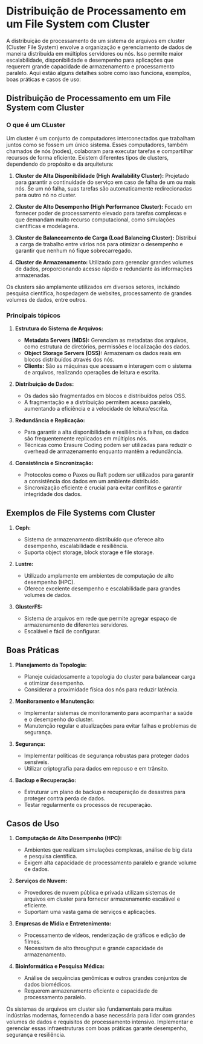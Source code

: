 # Distribuição de Processamento em um File System com Cluster

A distribuição de processamento de um sistema de arquivos em cluster (Cluster File System) envolve a organização e gerenciamento de dados de maneira distribuída em múltiplos servidores ou nós. Isso permite maior escalabilidade, disponibilidade e desempenho para aplicações que requerem grande capacidade de armazenamento e processamento paralelo. Aqui estão alguns detalhes sobre como isso funciona, exemplos, boas práticas e casos de uso:

## Distribuição de Processamento em um File System com Cluster

### O que é um CLuster

Um cluster é um conjunto de computadores interconectados que trabalham juntos como se fossem um único sistema. Esses computadores, também chamados de nós (nodes), colaboram para executar tarefas e compartilhar recursos de forma eficiente. Existem diferentes tipos de clusters, dependendo do propósito e da arquitetura:

1. **Cluster de Alta Disponibilidade (High Availability Cluster):** Projetado para garantir a continuidade do serviço em caso de falha de um ou mais nós. Se um nó falha, suas tarefas são automaticamente redirecionadas para outro nó no cluster.

2. **Cluster de Alto Desempenho (High Performance Cluster):** Focado em fornecer poder de processamento elevado para tarefas complexas e que demandam muito recurso computacional, como simulações científicas e modelagens.

3. **Cluster de Balanceamento de Carga (Load Balancing Cluster):** Distribui a carga de trabalho entre vários nós para otimizar o desempenho e garantir que nenhum nó fique sobrecarregado.

4. **Cluster de Armazenamento:** Utilizado para gerenciar grandes volumes de dados, proporcionando acesso rápido e redundante às informações armazenadas.

Os clusters são amplamente utilizados em diversos setores, incluindo pesquisa científica, hospedagem de websites, processamento de grandes volumes de dados, entre outros.

### Principais tópicos
1. **Estrutura do Sistema de Arquivos:**
   - **Metadata Servers (MDS):** Gerenciam as metadatas dos arquivos, como estrutura de diretórios, permissões e localização dos dados.
   - **Object Storage Servers (OSS):** Armazenam os dados reais em blocos distribuídos através dos nós.
   - **Clients:** São as máquinas que acessam e interagem com o sistema de arquivos, realizando operações de leitura e escrita.

2. **Distribuição de Dados:**
   - Os dados são fragmentados em blocos e distribuídos pelos OSS.
   - A fragmentação e a distribuição permitem acesso paralelo, aumentando a eficiência e a velocidade de leitura/escrita.

3. **Redundância e Replicação:**
   - Para garantir a alta disponibilidade e resiliência a falhas, os dados são frequentemente replicados em múltiplos nós.
   - Técnicas como Erasure Coding podem ser utilizadas para reduzir o overhead de armazenamento enquanto mantêm a redundância.

4. **Consistência e Sincronização:**
   - Protocolos como o Paxos ou Raft podem ser utilizados para garantir a consistência dos dados em um ambiente distribuído.
   - Sincronização eficiente é crucial para evitar conflitos e garantir integridade dos dados.

## Exemplos de File Systems com Cluster

1. **Ceph:**
   - Sistema de armazenamento distribuído que oferece alto desempenho, escalabilidade e resiliência.
   - Suporta object storage, block storage e file storage.

2. **Lustre:**
   - Utilizado amplamente em ambientes de computação de alto desempenho (HPC).
   - Oferece excelente desempenho e escalabilidade para grandes volumes de dados.

3. **GlusterFS:**
   - Sistema de arquivos em rede que permite agregar espaço de armazenamento de diferentes servidores.
   - Escalável e fácil de configurar.

## Boas Práticas

1. **Planejamento da Topologia:**
   - Planeje cuidadosamente a topologia do cluster para balancear carga e otimizar desempenho.
   - Considerar a proximidade física dos nós para reduzir latência.

2. **Monitoramento e Manutenção:**
   - Implementar sistemas de monitoramento para acompanhar a saúde e o desempenho do cluster.
   - Manutenção regular e atualizações para evitar falhas e problemas de segurança.

3. **Segurança:**
   - Implementar políticas de segurança robustas para proteger dados sensíveis.
   - Utilizar criptografia para dados em repouso e em trânsito.

4. **Backup e Recuperação:**
   - Estruturar um plano de backup e recuperação de desastres para proteger contra perda de dados.
   - Testar regularmente os processos de recuperação.

## Casos de Uso

1. **Computação de Alto Desempenho (HPC):**
   - Ambientes que realizam simulações complexas, análise de big data e pesquisa científica.
   - Exigem alta capacidade de processamento paralelo e grande volume de dados.

2. **Serviços de Nuvem:**
   - Provedores de nuvem pública e privada utilizam sistemas de arquivos em cluster para fornecer armazenamento escalável e eficiente.
   - Suportam uma vasta gama de serviços e aplicações.

3. **Empresas de Mídia e Entretenimento:**
   - Processamento de vídeos, renderização de gráficos e edição de filmes.
   - Necessitam de alto throughput e grande capacidade de armazenamento.

4. **Bioinformática e Pesquisa Médica:**
   - Análise de sequências genômicas e outros grandes conjuntos de dados biomédicos.
   - Requerem armazenamento eficiente e capacidade de processamento paralelo.

Os sistemas de arquivos em cluster são fundamentais para muitas indústrias modernas, fornecendo a base necessária para lidar com grandes volumes de dados e requisitos de processamento intensivo. Implementar e gerenciar essas infraestruturas com boas práticas garante desempenho, segurança e resiliência.